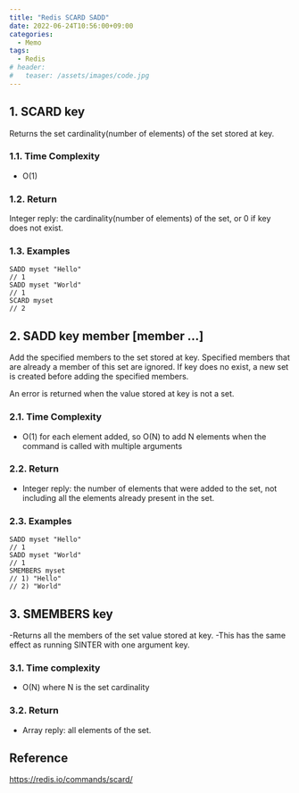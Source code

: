 ```yaml
---
title: "Redis SCARD SADD"
date: 2022-06-24T10:56:00+09:00
categories:
  - Memo
tags:
  - Redis
# header:
#   teaser: /assets/images/code.jpg
---
```


## 1. SCARD key

Returns the set cardinality(number of elements) of the set stored at key.

### 1.1. Time Complexity

- O(1)

### 1.2. Return

Integer reply: the cardinality(number of elements) of the set, or 0 if key does not exist.

### 1.3. Examples

```redis
SADD myset "Hello"
// 1
SADD myset "World"
// 1
SCARD myset
// 2
```

## 2. SADD key member [member ...]

Add the specified members to the set stored at key. Specified members that are already a member of this set are ignored. If key does no exist, a new set is created before adding the specified members.

An error is returned when the value stored at key is not a set.

### 2.1. Time Complexity

- O(1) for each element added, so O(N) to add N elements when the command is called with multiple arguments

### 2.2. Return

- Integer reply: the number of elements that were added to the set, not including all the elements already present in the set.

### 2.3. Examples

```redis
SADD myset "Hello"
// 1
SADD myset "World"
// 1 
SMEMBERS myset
// 1) "Hello"
// 2) "World"
```

## 3. SMEMBERS key

-Returns all the members of the set value stored at key.
-This has the same effect as running SINTER with one argument key.

### 3.1. Time complexity

- O(N) where N is the set cardinality

### 3.2. Return

- Array reply: all elements of the set.

## Reference

<https://redis.io/commands/scard/>
